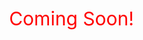 <p style = 'text-align: center; color: red; transform: translate(50%, 50%); font-size: 30px'>Coming Soon!</p>
